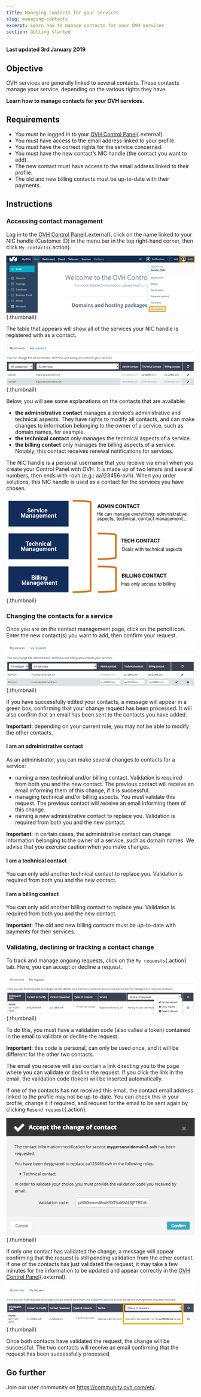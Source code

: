 ```yaml
---
title: Managing contacts for your services
slug: managing-contacts
excerpt: Learn how to manage contacts for your OVH services
section: Getting started
---
```


**Last updated 3rd January 2019** 

## Objective

OVH services are generally linked to several contacts. These contacts manage your service, depending on the various rights they have.

**Learn how to manage contacts for your OVH services.**

## Requirements

- You must be logged in to your [OVH Control Panel](https://www.ovh.com/auth/?action=gotomanager){.external}.
- You must have access to the email address linked to your profile.
- You must have the correct rights for the service concerned.
- You must have the new contact’s NIC handle (the contact you want to add).
- The new contact must have access to the email address linked to their profile.
- The old and new billing contacts must be up-to-date with their payments.

## Instructions

### Accessing contact management

Log in to the [OVH Control Panel](https://www.ovh.com/auth/?action=gotomanager){.external}, click on the name linked to your NIC handle (Customer ID) in the menu bar in the top right-hand corner, then click `My contacts`{.action}.

![Contact management](images/contactmanagement0.png){.thumbnail}

The table that appears will show all of the services your NIC handle is registered with as a contact.

![Contact management](images/contactmanagement1.png){.thumbnail}

Below, you will see some explanations on the contacts that are available:

- **the administrative contact** manages a service’s administrative and technical aspects. They have rights to modify all contacts, and can make changes to information belonging to the owner of a service, such as domain names, for example.
- **the technical contact** only manages the technical aspects of a service.
- **the billing contact** only manages the billing aspects of a service. Notably, this contact receives renewal notifications for services.

The NIC handle is a personal username that you receive via email when you create your Control Panel with OVH. It is made up of two letters and several numbers, then ends with -ovh (e.g.: aa123456-ovh). When you order solutions, this NIC handle is used as a contact for the services you have chosen.

![Contact management](images/contactmanagement21.png){.thumbnail}

### Changing the contacts for a service

Once you are on the contact management page, click on the pencil icon. Enter the new contact(s) you want to add, then confirm your request.

![Contact management](images/contactmanagement3.png){.thumbnail}

If you have successfully edited your contacts, a message will appear in a green box, confirming that your change request has been processed. It will also confirm that an email has been sent to the contacts you have added.

**Important**: depending on your current role, you may not be able to modify the other contacts.

#### I am an administrative contact

As an administrator, you can make several changes to contacts for a service:

- naming a new technical and/or billing contact. Validation is required from both you and the new contact. The previous contact will receive an email informing them of this change, if it is successful.
- managing technical and/or billing aspects. You must validate this request. The previous contact will receive an email informing them of this change.
- naming a new administrative contact to replace you. Validation is required from both you and the new contact.

**Important**: in certain cases, the administrative contact can change information belonging to the owner of a service, such as domain names. We advise that you exercise caution when you make changes.

#### I am a technical contact

You can only add another technical contact to replace you. Validation is required from both you and the new contact.

#### I am a billing contact

You can only add another billing contact to replace you. Validation is required from both you and the new contact.

**Important**: The old and new billing contacts must be up-to-date with payments for their services.

### Validating, declining or tracking a contact change

To track and manage ongoing requests, click on the `My requests`{.action} tab. Here, you can accept or decline a request.

![Contact management](images/contactmanagement4.png){.thumbnail}

To do this, you must have a validation code (also called a token) contained in the email to validate or decline the request.

**Important**: this code is personal, can only be used once, and it will be different for the other two contacts.

The email you receive will also contain a link directing you to the page where you can validate or decline the request. If you click the link in the email, the validation code (token) will be inserted automatically.

If one of the contacts has not received this email, the contact email address linked to the profile may not be up-to-date. You can check this in your profile, change it if required, and request for the email to be sent again by clicking `Resend request`{.action}.

![Contact management](images/contactmanagement5.png){.thumbnail}

If only one contact has validated the change, a message will appear confirming that the request is still pending validation from the other contact. If one of the contacts has just validated the request, it may take a few minutes for the information to be updated and appear correctly in the [OVH Control Panel](https://www.ovh.com/auth/?action=gotomanager){.external}.

![Contact management](images/contactmanagement6.png){.thumbnail}

Once both contacts have validated the request, the change will be successful. The two contacts will receive an email confirming that the request has been successfully processed.

## Go further

Join our user community on <https://community.ovh.com/en/>.